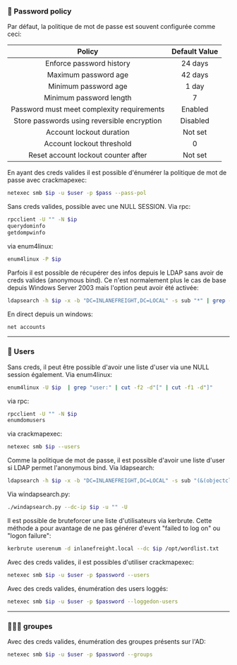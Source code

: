 ### 👮 Password policy

Par défaut, la politique de mot de passe est souvent configurée comme ceci:

|Policy|Default Value|
|:-:|:-:|
|Enforce password history|24 days|
|Maximum password age|42 days|
|Minimum password age|1 day|
|Minimum password length|7|
|Password must meet complexity requirements|Enabled|
|Store passwords using reversible encryption|Disabled|
|Account lockout duration|Not set|
|Account lockout threshold|0|
|Reset account lockout counter after|Not set|

En ayant des creds valides il est possible d'énumérer la politique de mot de passe avec crackmapexec:

```bash
netexec smb $ip -u $user -p $pass --pass-pol
```

Sans creds valides, possible avec une NULL SESSION. Via rpc:

```bash
rpcclient -U "" -N $ip
querydominfo
getdompwinfo
```

via enum4linux:

```bash
enum4linux -P $ip
```

Parfois il est possible de récupérer des infos depuis le LDAP sans avoir de creds valides (anonymous bind). Ce n'est normalement plus le cas de base depuis Windows Server 2003 mais l'option peut avoir été activée:

```bash
ldapsearch -h $ip -x -b "DC=INLANEFREIGHT,DC=LOCAL" -s sub "*" | grep -m 1 -B 10 pwdHistoryLength
```

En direct depuis un windows:

```powershell
net accounts
```

---
### 🤼 Users

Sans creds, il peut être possible d'avoir une liste d'user via une NULL session également. Via enum4linux:

```bash
enum4linux -U $ip  | grep "user:" | cut -f2 -d"[" | cut -f1 -d"]"
```

via rpc:

```bash
rpcclient -U "" -N $ip
enumdomusers
```

via crackmapexec:

```bash
netexec smb $ip --users
```

Comme la politique de mot de passe, il est possible d'avoir une liste d'user si LDAP permet l'anonymous bind. Via ldapsearch:

```bash
ldapsearch -h $ip -x -b "DC=INLANEFREIGHT,DC=LOCAL" -s sub "(&(objectclass=user))"  | grep sAMAccountName: | cut -f2 -d" "
```

Via windapsearch.py:

```bash
./windapsearch.py --dc-ip $ip -u "" -U
```

Il est possible de bruteforcer une liste d'utilisateurs via kerbrute. Cette méthode a pour avantage de ne pas générer d'event "failed to log on" ou "logon failure":

```bash
kerbrute userenum -d inlanefreight.local --dc $ip /opt/wordlist.txt
```

Avec des creds valides, il est possibles d'utiliser crackmapexec:

```bash
netexec smb $ip -u $user -p $password --users
```

Avec des creds valides, énumération des users loggés:

```bash
netexec smb $ip -u $user -p $password --loggedon-users
```

---
### 👨‍👩‍👦 groupes

Avec des creds valides, énumération des groupes présents sur l'AD:

```bash
netexec smb $ip -u $user -p $password --groups
```